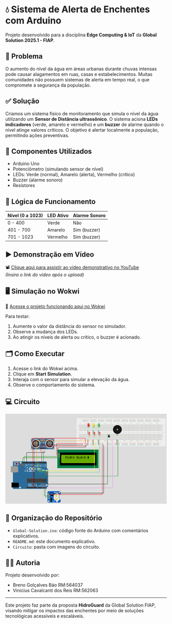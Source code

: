 # 💧 Sistema de Alerta de Enchentes com Arduino

Projeto desenvolvido para a disciplina **Edge Computing & IoT** da **Global Solution 2025.1 - FIAP**.

## 🛑 Problema

O aumento do nível da água em áreas urbanas durante chuvas intensas pode causar alagamentos em ruas, casas e estabelecimentos. Muitas comunidades não possuem sistemas de alerta em tempo real, o que compromete a segurança da população.

## ✅ Solução

Criamos um sistema físico de monitoramento que simula o nível da água utilizando um **Sensor de Distância ultrassônico**. O sistema aciona **LEDs indicadores** (verde, amarelo e vermelho) e um **buzzer** de alarme quando o nível atinge valores críticos. O objetivo é alertar localmente a população, permitindo ações preventivas.

## 🔧 Componentes Utilizados

- Arduino Uno
- Potenciômetro (simulando sensor de nível)
- LEDs: Verde (normal), Amarelo (alerta), Vermelho (crítico)
- Buzzer (alarme sonoro)
- Resistores

## 🧠 Lógica de Funcionamento

| Nível (0 a 1023) | LED Ativo   | Alarme Sonoro |
|------------------|-------------|----------------|
| 0 - 400          | Verde       | Não            |
| 401 - 700        | Amarelo     | Sim (buzzer)   |
| 701 - 1023       | Vermelho    | Sim (buzzer)   |

## ▶️ Demonstração em Vídeo

📽️ [Clique aqui para assistir ao vídeo demonstrativo no YouTube](#)  
*(Insira o link do vídeo após o upload)*

## 🖥️ Simulação no Wokwi

🚀 [Acesse o projeto funcionando aqui no Wokwi](https://wokwi.com/projects/433017771541274625)

Para testar:
1. Aumente o valor da distância do sensor no simulador.
2. Observe a mudança dos LEDs.
3. Ao atingir os níveis de alerta ou crítico, o buzzer é acionado.

## 🗂️ Como Executar

1. Acesse o link do Wokwi acima.
2. Clique em **Start Simulation**.
3. Interaja com o sensor para simular a elevação da água.
4. Observe o comportamento do sistema.

## 💻 Circuito 

![Esquema do Circuito](./assets/Circuito.png)

## 📁 Organização do Repositório

- `Global-Solution.ino`: código fonte do Arduino com comentários explicativos.
- `README.md`: este documento explicativo.
- `Circuito`: pasta com imagens do circuito.

## 👨‍💻 Autoria

Projeto desenvolvido por:

- Breno Golçalves Báo RM:564037
- Vinicius Cavalcanti dos Reis RM:562063 

---

Este projeto faz parte da proposta **HidroGuard** da Global Solution FIAP, visando mitigar os impactos das enchentes por meio de soluções tecnológicas acessíveis e escaláveis.
